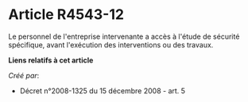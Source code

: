 # Article R4543-12

Le personnel de l'entreprise intervenante a accès à l'étude de sécurité spécifique, avant l'exécution des interventions ou
des travaux.

**Liens relatifs à cet article**

_Créé par_:

  - Décret n°2008-1325 du 15 décembre 2008 - art. 5
